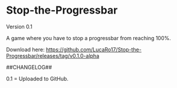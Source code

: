 # Stop-the-Progressbar

Version 0.1

A game where you have to stop a progressbar from reaching 100%.

Download here: https://github.com/LucaRo17/Stop-the-Progressbar/releases/tag/v0.1.0-alpha

##CHANGELOG##

0.1 = Uploaded to GitHub.
